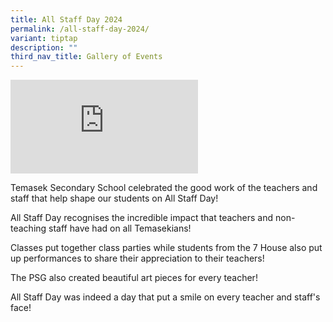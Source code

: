 ```yaml
---
title: All Staff Day 2024
permalink: /all-staff-day-2024/
variant: tiptap
description: ""
third_nav_title: Gallery of Events
---
```

<div class="iframe-wrapper">
<iframe allowfullscreen="true" frameborder="0" src="https://www.youtube.com/embed/9N-SQKCVvUw?si=5iUC1WUO2dD0JPzL"></iframe>
</div>
<p>Temasek Secondary School celebrated the good work of the teachers and
staff that help shape our students on All Staff Day!</p>
<p>All Staff Day recognises the incredible impact that teachers and non-teaching
staff have had on all Temasekians!</p>
<p>Classes put together class parties while students from the 7 House also
put up performances to share their appreciation to their teachers!</p>
<p>The PSG also created beautiful art pieces for every teacher!</p>
<p>All Staff Day was indeed a day that put a smile on every teacher and staff's
face!</p>
<p></p>